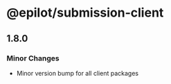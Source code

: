 # @epilot/submission-client

## 1.8.0

### Minor Changes

- Minor version bump for all client packages
